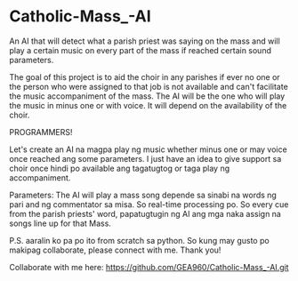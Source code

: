 # Catholic-Mass_-AI
An AI that will detect what a parish priest was saying on the mass and will play a certain music on every part of the mass if reached certain sound parameters.

The goal of this project is to aid the choir in any parishes if ever no one or the person who were assigned to that job is not available and can't facilitate the music accompaniment of the mass. The AI will be the one who will play the music in minus one or with voice. It will depend on the availability of the choir.


PROGRAMMERS!

Let's create an AI na magpa play ng music whether minus one or may voice once reached ang some parameters. I just have an idea to give support sa choir once hindi po available ang tagatugtog or taga play ng accompaniment. 

Parameters:
     The AI will play a mass song depende sa sinabi na words ng pari and ng commentator sa misa. So real-time processing po.
     So every cue from the parish priests' word, papatugtugin ng AI ang mga naka assign na songs line up for that Mass. 

P.S. aaralin ko pa po ito from scratch sa python. So kung may gusto po makipag collaborate, please connect with me. Thank you!

 Collaborate with me here:
https://github.com/GEA960/Catholic-Mass_-AI.git
